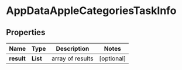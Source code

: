 # AppDataAppleCategoriesTaskInfo


## Properties

| Name | Type | Description | Notes |
|------------ | ------------- | ------------- | -------------|
**result** | **List<AppDataAppleCategoriesResultInfo>** | array of results |[optional]|